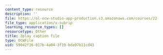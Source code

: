 ```yaml
---
content_type: resource
description: ''
file: https://ol-ocw-studio-app-production.s3.amazonaws.com/courses/22-01-introduction-to-nuclear-engineering-and-ionizing-radiation-fall-2016/59042f16017b4a043f19bda97b11cd43_HfRpkTG7Iow.srt
file_type: application/x-subrip
learning_resource_types: []
resourcetype: Other
title: 3play caption file
type: OCWFile
uid: 59042f16-017b-4a04-3f19-bda97b11cd43
---
```

